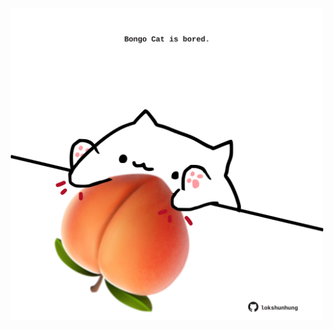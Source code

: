 <!-- built at 29/04/2024, 01:24:11 UTC -->
<p align="center">
  <img width="500" height="500" src="./ReadmeImage.svg">
</p>
